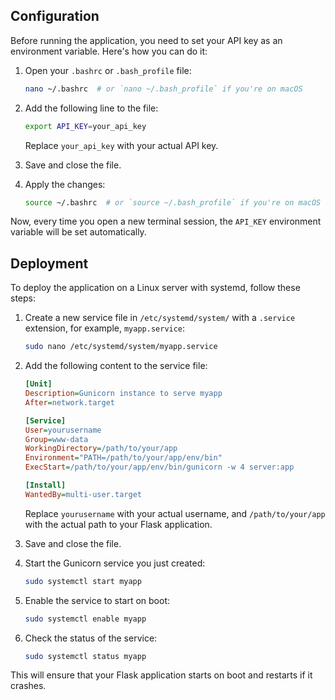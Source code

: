 ## Configuration

Before running the application, you need to set your API key as an environment variable. Here's how you can do it:

1. Open your `.bashrc` or `.bash_profile` file:

    ```bash
    nano ~/.bashrc  # or `nano ~/.bash_profile` if you're on macOS
    ```

2. Add the following line to the file:

    ```bash
    export API_KEY=your_api_key
    ```

    Replace `your_api_key` with your actual API key.

3. Save and close the file.

4. Apply the changes:

    ```bash
    source ~/.bashrc  # or `source ~/.bash_profile` if you're on macOS
    ```

Now, every time you open a new terminal session, the `API_KEY` environment variable will be set automatically.

## Deployment

To deploy the application on a Linux server with systemd, follow these steps:

1. Create a new service file in `/etc/systemd/system/` with a `.service` extension, for example, `myapp.service`:

    ```bash
    sudo nano /etc/systemd/system/myapp.service
    ```

2. Add the following content to the service file:

    ```ini
    [Unit]
    Description=Gunicorn instance to serve myapp
    After=network.target

    [Service]
    User=yourusername
    Group=www-data
    WorkingDirectory=/path/to/your/app
    Environment="PATH=/path/to/your/app/env/bin"
    ExecStart=/path/to/your/app/env/bin/gunicorn -w 4 server:app

    [Install]
    WantedBy=multi-user.target
    ```

    Replace `yourusername` with your actual username, and `/path/to/your/app` with the actual path to your Flask application.

3. Save and close the file.

4. Start the Gunicorn service you just created:

    ```bash
    sudo systemctl start myapp
    ```

5. Enable the service to start on boot:

    ```bash
    sudo systemctl enable myapp
    ```

6. Check the status of the service:

    ```bash
    sudo systemctl status myapp
    ```

This will ensure that your Flask application starts on boot and restarts if it crashes.